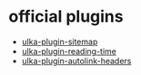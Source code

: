 # official plugins

- [ulka-plugin-sitemap](https://github.com/ulkajs/ulka-plugins/tree/main/ulka-plugin-sitemap)
- [ulka-plugin-reading-time](https://github.com/ulkajs/ulka-plugins/tree/main/ulka-plugin-reading-time)
- [ulka-plugin-autolink-headers](https://github.com/ulkajs/ulka-plugins/tree/main/ulka-plugin-autolink-headers)
